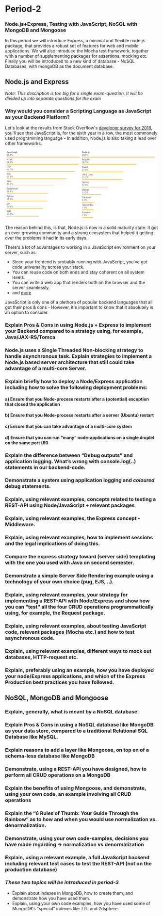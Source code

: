 # Period-2 

### Node.js+Express, Testing with JavaScript, NoSQL with MongoDB and Mongoose

In this period we will introduce Express, a minimal and flexible node.js package, that provides a robust set of features for web and mobile applications. We will also introduce the Mocha test framework, together with a number of supplementing packages for assertions, mocking etc. Finally you will be introduced to a new kind of database - NoSQL Databases, with mongoDB as the document database.

## Node.js and Express
*Note: This description is too big for a single exam-question. It will be divided up into separate questions for the exam*

### Why would you consider a Scripting Language as JavaScript as your Backend Platform?
Let's look at the results from Stack Overflow's [developer survey for 2018](https://insights.stackoverflow.com/survey/2018#technology-programming-scripting-and-markup-languages), you'll see that JavaScript is, for the sixth year in a row, the most commonely used programming language - In addition, Node.js is also taking a lead over other frameworks. 

![s](stackoverflowsurvey.png)

The reason behind this, is that, Node.js is now in a solid maturity state. It got an ever-growing community and a strong ecosystem that helped it getting over the problems it had in its early days.
 
There's a lot of advantages to working in a JavaScript environment on your server, such as:
- Since your frontend is probably running with JavaScript, you've got code universality across your stack. 
- You can reuse code on both ends and stay coherent on all system levels.
- You can write a web app that renders both on the browser and the server seamlessly.
- and [more](https://snipcart.com/blog/javascript-nodejs-backend-development)

JavaScript is only one of a plethora of popular backend languages that all got their pros & cons - However, it's important to know that it absolutely is an option to consider.
### Explain Pros & Cons in using Node.js + Express to implement your Backend compared to a strategy using, for example, Java/JAX-RS/Tomca

### Node.js uses a Single Threaded Non-blocking strategy to handle asynchronous task. Explain strategies to implement a Node.js based server architecture that still could take advantage of a multi-core Server.
 
### Explain briefly how to deploy a Node/Express application including how to solve the following deployment problems:

#### a) Ensure that you Node-process restarts after a (potential) exception that closed the application

#### b) Ensure that you Node-process restarts after a server (Ubuntu) restart

#### c) Ensure that you can take advantage of a multi-core system

#### d) Ensure that you can run “many” node-applications on a single droplet on the same port (80

### Explain the difference between “Debug outputs” and application logging. What’s wrong with console.log(..) statements in our backend-code.

### Demonstrate a system using application logging and *coloured* debug statements.

### Explain, using relevant examples, concepts related to testing a REST-API using Node/JavaScript + relevant packages 

### Explain, using relevant examples, the Express concept - Middleware.

### Explain, using relevant examples, how to implement sessions and the legal implications of doing this.
  
### Compare the express strategy toward (server side) templating with the one you used with Java on second semester.
  
### Demonstrate a simple Server Side Rendering example using a technology of your own choice (pug, EJS, ..).
  
### Explain, using relevant examples, your strategy for implementing a REST-API with Node/Express and show how you can "test" all the four CRUD operations programmatically using, for example, the Request package.
  
### Explain, using relevant examples, about testing JavaScript code, relevant packages (Mocha etc.) and how to test asynchronous code.
  
### Explain, using relevant examples, different ways to mock out databases, HTTP-request etc.

### Explain, preferably using an example, how you have deployed your node/Express applications, and which of the Express Production best practices you have followed.

## NoSQL, MongoDB and Mongoose

### Explain, generally, what is meant by a NoSQL database.

### Explain Pros & Cons in using a NoSQL database like MongoDB as your data store, compared to a traditional Relational SQL Database like MySQL.

### Explain reasons to add a layer like Mongoose, on top on of a schema-less database like MongoDB

### Demonstrate, using a REST-API you have designed, how to perform all CRUD operations on a MongoDB

### Explain the benefits of using Mongoose, and demonstrate, using your own code, an example involving all CRUD operations

### Explain the “6 Rules of Thumb: Your Guide Through the Rainbow” as to how and when you would use normalization vs. denormalization.

### Demonstrate, using your own code-samples, decisions you have made regarding → normalization vs denormalization 

### Explain, using a relevant example, a full JavaScript backend including relevant test cases to test the REST-API (not on the production database)

### __***These two topics will be introduced in period-3***__
- Explain about indexes in MongoDB, how to create them, and demonstrate how you have used them.
- Explain, using your own code examples, how you have used some of MongoDB's "special" indexes like TTL and 2dsphere
